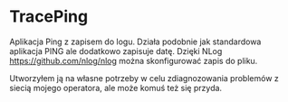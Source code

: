 # TracePing
Aplikacja Ping z zapisem do logu. Działa podobnie jak standardowa aplikacja PING ale dodatkowo zapisuje datę. Dzięki NLog https://github.com/nlog/nlog można skonfigurować zapis do pliku.

Utworzyłem ją na własne potrzeby w celu zdiagnozowania problemów z siecią mojego operatora, ale może komuś też się przyda.




